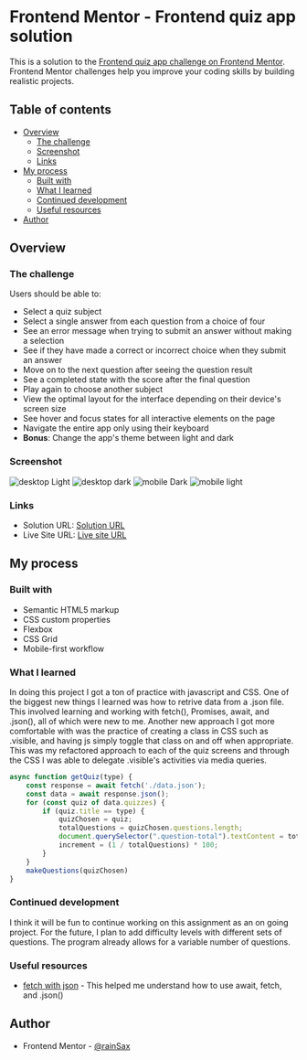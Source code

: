 # Frontend Mentor - Frontend quiz app solution

This is a solution to the [Frontend quiz app challenge on Frontend Mentor](https://www.frontendmentor.io/challenges/frontend-quiz-app-BE7xkzXQnU). Frontend Mentor challenges help you improve your coding skills by building realistic projects. 

## Table of contents

- [Overview](#overview)
  - [The challenge](#the-challenge)
  - [Screenshot](#screenshot)
  - [Links](#links)
- [My process](#my-process)
  - [Built with](#built-with)
  - [What I learned](#what-i-learned)
  - [Continued development](#continued-development)
  - [Useful resources](#useful-resources)
- [Author](#author)

## Overview

### The challenge

Users should be able to:

- Select a quiz subject
- Select a single answer from each question from a choice of four
- See an error message when trying to submit an answer without making a selection
- See if they have made a correct or incorrect choice when they submit an answer
- Move on to the next question after seeing the question result
- See a completed state with the score after the final question
- Play again to choose another subject
- View the optimal layout for the interface depending on their device's screen size
- See hover and focus states for all interactive elements on the page
- Navigate the entire app only using their keyboard
- **Bonus**: Change the app's theme between light and dark

### Screenshot

![desktop Light](./screenshots/desktop-light.png "Light mode desktop view")
![desktop dark](./screenshots/desktop-dark.png "Dark mode desktop view")
![mobile Dark](./screenshots/mobile-dark.png "dark mode mobile view")
![mobile light](./screenshots/mobile-light.png "light mode mobile view")

### Links

- Solution URL: [Solution URL](https://github.com/rainSaxFrontend-Mentor-Projects/frontend-quiz-app)
- Live Site URL: [Live site URL](https://rainsaxfrontend-mentor-projects.github.io/frontend-quiz-app/)

## My process

### Built with

- Semantic HTML5 markup
- CSS custom properties
- Flexbox
- CSS Grid
- Mobile-first workflow

### What I learned

In doing this project I got a ton of practice with javascript and CSS. One of the biggest new things I learned was how to retrive data from a .json file. This involved learning and working with fetch(), Promises, await, and .json(), all of which were new to me. Another new approach I got more comfortable with was the practice of creating a class in CSS such as .visible, and having js simply toggle that class on and off when appropriate. This was my refactored approach to each of the quiz screens and through the CSS I was able to delegate .visible's activities via media queries.

```js
async function getQuiz(type) {
    const response = await fetch('./data.json');
    const data = await response.json();
    for (const quiz of data.quizzes) {
        if (quiz.title == type) {
            quizChosen = quiz;
            totalQuestions = quizChosen.questions.length;
            document.querySelector(".question-total").textContent = totalQuestions
            increment = (1 / totalQuestions) * 100;
        }
    }
    makeQuestions(quizChosen)
}
```

### Continued development

I think it will be fun to continue working on this assignment as an on going project. For the future, I plan to add difficulty levels with different sets of questions. The program already allows for a variable number of questions.

### Useful resources

- [fetch with json](https://dmitripavlutin.com/fetch-with-json/) - This helped me understand how to use await, fetch, and .json()

## Author

- Frontend Mentor - [@rainSax](https://www.frontendmentor.io/profile/rainSax)
